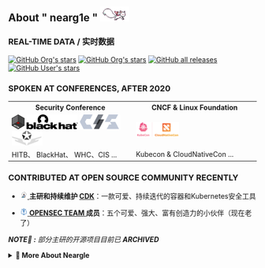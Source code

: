 ## About " nearg1e " <a href="https://github.com/neargle/"><img height="30" src="./mdimg/kyubey.gif"></a>

### REAL-TIME DATA / 实时数据

[![GitHub Org's stars](https://img.shields.io/github/stars/cdk-team?label=%E2%AD%90%EF%B8%8FCDK%27S%20STARS&style=flat-square)](https://github.com/cdk-team/CDK)
[![GitHub Org's stars](https://img.shields.io/github/stars/YSRC?label=%E2%AD%90%EF%B8%8FLYSEC-PROJECT%27S%20STARS&style=flat-square)](https://github.com/neargle#profile-last)
[![GitHub all releases](https://img.shields.io/github/downloads/CDK-TEAM/CDK/total?label=%F0%9F%93%A6RELEASE%20DOWNLOAD&style=flat-square&color=blue)](https://github.com/cdk-team/CDK/releases) 
[![GitHub User's stars](https://img.shields.io/github/stars/neargle?affiliations=OWNER%2CCOLLABORATOR%2CORGANIZATION_MEMBER&label=TOTAL%20STARS&logo=github&style=flat-square)](https://github.com/neargle#profile-last)

### SPOKEN AT CONFERENCES, AFTER 2020 

<table width="100%"> 

<!-- &nbsp; <br> [![Spotify]()]() -->

<tr>
<th width="50%">
Security Conference
</th>
<th width="50%">
CNCF & Linux Foundation
</th>
<tr>
<td>
<img src="./mdimg/20220521123149.png" height="30"> <img src="./mdimg/20220521122243.png" height="30"> <img src="./mdimg/20220521230036.png" height="30"> <img src="./mdimg/20220521225818.png" height="30">
</td>
<td>
<img src="./mdimg/20220521115419.png" height="30">
</td>
</tr>
<tr>
<td>
HITB、 BlackHat、 WHC、CIS ...
</td>
<td>
Kubecon & CloudNativeCon ...
</td>
</tr>
</table>

### CONTRIBUTED AT OPEN SOURCE COMMUNITY RECENTLY

- <p> <a href="https://github.com/cdk-team/CDK"> <img src="./mdimg/20220521230825.png" height="15"> </a> <b>主研和持续维护 <a href="https://github.com/cdk-team/CDK">CDK</a></b>：一款可爱、持续迭代的容器和Kubernetes安全工具</p>
- <p> <a href="https://github.com/opensec-cn"> <img src="./mdimg/20220521231424.png" height="15"> </a> <b><a href="https://github.com/opensec-cn">OPENSEC TEAM </a>成员</b>：五个可爱、强大、富有创造力的小伙伴（现在老了）</p>

***NOTE🔎 :** 部分主研的开源项目目前已 **ARCHIVED***

<details> 

<summary> <b> 🌱 More About Neargle </b> </summary>

<!-- more starts -->

不想写了，等有空 😴~

<!-- more ends -->

</details>

<div id="profile-last"></div>


<!--
**neargle/neargle** is a ✨ _special_ ✨ repository because its `README.md` (this file) appears on your GitHub profile.

Here are some ideas to get you started:

- 🔭 I’m currently working on ...
- 🌱 I’m currently learning ...
- 👯 I’m looking to collaborate on ...
- 🤔 I’m looking for help with ...
- 💬 Ask me about ...
- 📫 How to reach me: ...
- 😄 Pronouns: ...
- ⚡ Fun fact: ...
-->


